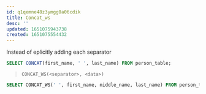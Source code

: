 ```yaml
---
id: q1qemne48z3ymgg0a06cdik
title: Concat_ws
desc: ''
updated: 1651075943738
created: 1651075554432
---
```


Instead of eplicitly adding each separator

```sql
SELECT CONCAT(first_name, ' ', last_name) FROM person_table;
```

> `CONCAT_WS(<separator>, <data>)`

```sql
SELECT CONCAT_WS(' ', first_name, middle_name, last_name) FROM person_table;
```
